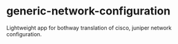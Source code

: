 # generic-network-configuration

Lightweight app for bothway translation of cisco, juniper network configuration.
